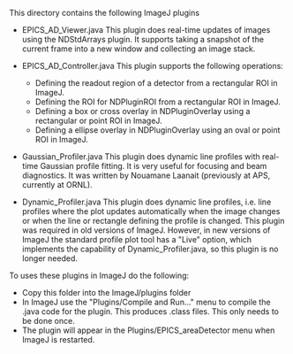 This directory contains the following ImageJ plugins

- EPICS_AD_Viewer.java
  This plugin does real-time updates of images using the NDStdArrays plugin.
  It supports taking a snapshot of the current frame into a new window and
  collecting an image stack.

- EPICS_AD_Controller.java
  This plugin supports the following operations:
  - Defining the readout region of a detector from a rectangular ROI in ImageJ.
  - Defining the ROI for NDPluginROI from a rectangular ROI in ImageJ.
  - Defining a box or cross overlay in NDPluginOverlay using a rectangular or point
    ROI in ImageJ.
  - Defining a ellipse overlay in NDPluginOverlay using an oval or point ROI in ImageJ.

- Gaussian_Profiler.java
  This plugin does dynamic line profiles with real-time Gaussian profile
  fitting.  It is very useful for focusing and beam diagnostics.  It was
  written by Nouamane Laanait (previously at APS, currently at ORNL).

- Dynamic_Profiler.java
  This plugin does dynamic line profiles, i.e. line profiles where the plot
  updates automatically when the image changes or when the line or rectangle
  defining the profile is changed.  This plugin was required in old versions
  of ImageJ.  However, in new versions of ImageJ the standard profile plot
  tool has a "Live" option, which implements the capability of
  Dynamic_Profiler.java, so this plugin is no longer needed.

To uses these plugins in ImageJ do the following:
  - Copy this folder into the ImageJ/plugins folder
  - In ImageJ use the "Plugins/Compile and Run..." menu to compile the .java code
    for the plugin.  This produces .class files.  This only needs to be done once.
  - The plugin will appear in the Plugins/EPICS_areaDetector menu when ImageJ
    is restarted.
